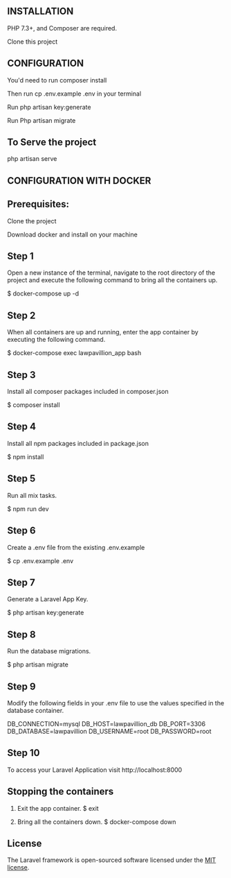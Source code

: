 ## INSTALLATION

PHP 7.3+, and Composer are required.

Clone this project

## CONFIGURATION

You'd need to run composer install

Then run cp .env.example .env in your terminal

Run php artisan key:generate

Run Php artisan migrate

## To Serve the project

php artisan serve

## CONFIGURATION WITH DOCKER

## Prerequisites:

Clone the project

Download docker and install on your machine

## Step 1 
Open a new instance of the terminal, navigate to the root directory of the project and execute the following command to bring all the containers up.

$ docker-compose up -d

## Step 2
When all containers are up and running, enter the app container by executing the following command.

$ docker-compose exec lawpavillion_app bash

## Step 3
Install all composer packages included in composer.json

$ composer install

## Step 4
Install all npm packages included in package.json

$ npm install

## Step 5
Run all mix tasks.

$ npm run dev

## Step 6
Create a .env file from the existing .env.example

$ cp .env.example .env

## Step 7
Generate a Laravel App Key.

$ php artisan key:generate

## Step 8
Run the database migrations.

$ php artisan migrate

## Step 9
Modify the following fields in your .env file to use the values specified in the database container.

DB_CONNECTION=mysql
DB_HOST=lawpavillion_db
DB_PORT=3306
DB_DATABASE=lawpavillion
DB_USERNAME=root
DB_PASSWORD=root

## Step 10
To access your Laravel Application visit http://localhost:8000

## Stopping the containers
1. Exit the app container.
$ exit

2. Bring all the containers down.
$ docker-compose down

## License

The Laravel framework is open-sourced software licensed under the [MIT license](https://opensource.org/licenses/MIT).
